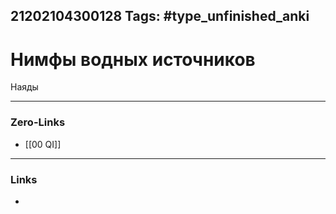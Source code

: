 21202104300128
Tags: #type_unfinished_anki 
---
# Нимфы водных источников

Наяды

---
### Zero-Links
- [[00 QI]]
---
### Links
-